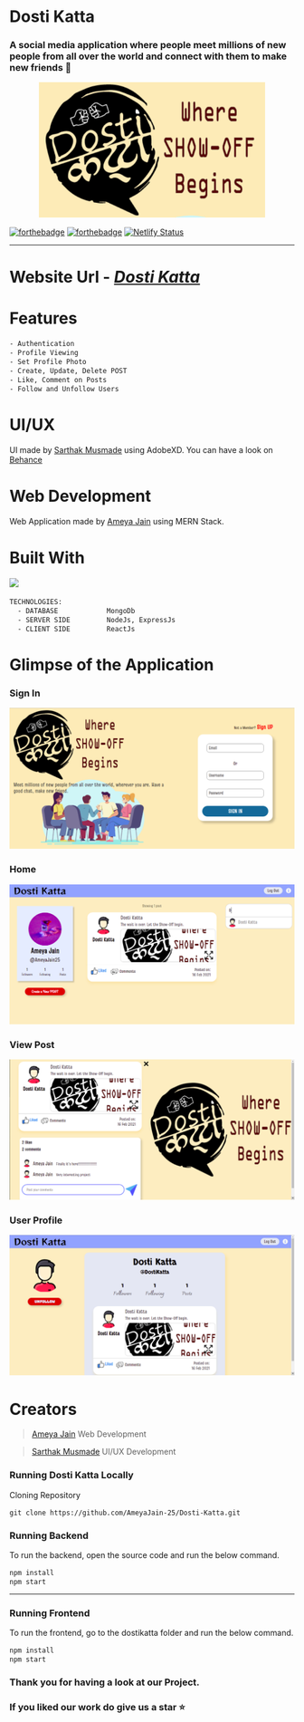 # Dosti Katta
### A social media application where people meet millions of new people from all over the world and connect with them to make new friends 👬

<p align="center">
  <img src="Images/LogoWithBackground.png" width="400" title="Dosti Katta">
</p>


[![forthebadge](https://forthebadge.com/images/badges/built-with-love.svg)](https://forthebadge.com)
[![forthebadge](https://forthebadge.com/images/badges/made-with-javascript.svg)](https://forthebadge.com)
[![Netlify Status](https://api.netlify.com/api/v1/badges/55b3548f-b1d2-491f-b6a1-25e26c84f920/deploy-status)](https://app.netlify.com/sites/dostikatta/deploys)

---

# Website Url - <em>[Dosti Katta](https://dostikatta.netlify.app/)</em>


# Features
```
- Authentication
- Profile Viewing
- Set Profile Photo
- Create, Update, Delete POST
- Like, Comment on Posts
- Follow and Unfollow Users
```


# UI/UX
UI made by [Sarthak Musmade](https://github.com/Sarthak1812) using AdobeXD. You can have a look on [Behance](https://www.behance.net/gallery/113668161/Dosti-Katta)

# Web Development
Web Application made by [Ameya Jain](https://github.com/AmeyaJain-25) using MERN Stack. 


# Built With

<p>
  <img src="https://miro.medium.com/max/244/1*DX5Z6zWBnEPfQe508so1mQ.png" width="200">
</p>

```
TECHNOLOGIES:
  - DATABASE            MongoDb
  - SERVER SIDE         NodeJs, ExpressJs
  - CLIENT SIDE         ReactJs
```

# Glimpse of the Application

### Sign In
![Sign In](https://github.com/AmeyaJain-25/Dosti-Katta/blob/master/Images/Signin.png?raw=true)

### Home
![Home](https://github.com/AmeyaJain-25/Dosti-Katta/blob/master/Images/Home.png?raw=true)

### View Post
![View Post](https://github.com/AmeyaJain-25/Dosti-Katta/blob/master/Images/ViewPostImage.png?raw=true)

### User Profile 
![User Profile](https://github.com/AmeyaJain-25/Dosti-Katta/blob/master/Images/OtherProfile.png?raw=true)



# Creators

>[Ameya Jain](https://github.com/AmeyaJain-25)
Web Development
 
>[Sarthak Musmade](https://github.com/Sarthak1812)
UI/UX Development 
 



### Running Dosti Katta Locally
Cloning Repository
```
git clone https://github.com/AmeyaJain-25/Dosti-Katta.git
``` 

### Running Backend
To run the backend, open the source code and run the below command.
```
npm install
npm start
```



---
### Running Frontend
To run the frontend, go to the dostikatta folder and run the below command.
```
npm install
npm start
```


### Thank you for having a look at our Project.
### If you liked our work do give us a star :star: